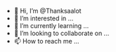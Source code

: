- 👋 Hi, I’m @Thanksaalot
- 👀 I’m interested in ...
- 🌱 I’m currently learning ...
- 💞️ I’m looking to collaborate on ...
- 📫 How to reach me ...

<!---
Thanksaalot/Thanksaalot is a ✨ special ✨ repository because its `README.md` (this file) appears on your GitHub profile.
You can click the Preview link to take a look at your changes.
--->
